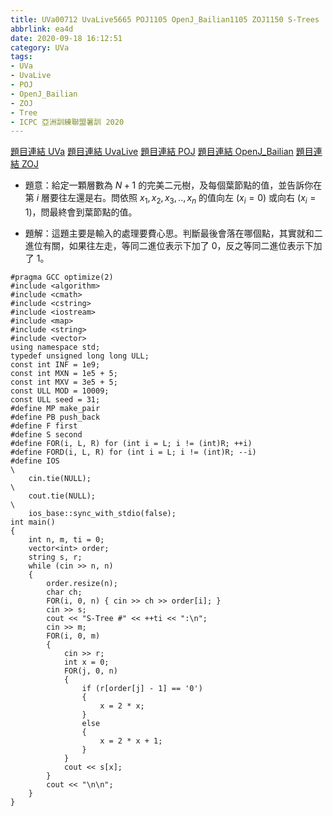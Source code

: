 ```yaml
---
title: UVa00712 UvaLive5665 POJ1105 OpenJ_Bailian1105 ZOJ1150 S-Trees
abbrlink: ea4d
date: 2020-09-18 16:12:51
category: UVa
tags:
- UVa
- UvaLive
- POJ
- OpenJ_Bailian
- ZOJ
- Tree
- ICPC 亞洲訓練聯盟暑訓 2020
---
```

[題目連結 UVa](https://onlinejudge.org/index.php?option=com_onlinejudge&Itemid=8&page=show_problem&problem=653)
[題目連結 UvaLive](https://icpcarchive.ecs.baylor.edu/index.php?option=com_onlinejudge&Itemid=8&page=show_problem&problem=3566)
[題目連結 POJ](http://poj.org/problem?id=1105)
[題目連結 OpenJ_Bailian](http://bailian.openjudge.cn/practice/1105?lang=en_US)
[題目連結 ZOJ](https://zoj.pintia.cn/problem-sets/91827364500/problems/91827364649)
* 題意：給定一顆層數為 $N+1$ 的完美二元樹，及每個葉節點的值，並告訴你在第 $i$ 層要往左還是右。問依照 $x_1,x_2,x_3,..,x_n$ 的值向左 ($x_i=0$) 或向右 ($x_i=1$)，問最終會到葉節點的值。
<!-- more -->
* 題解：這題主要是輸入的處理要費心思。判斷最後會落在哪個點，其實就和二進位有關，如果往左走，等同二進位表示下加了 $0$，反之等同二進位表示下加了 $1$。
```cpp=
#pragma GCC optimize(2)
#include <algorithm>
#include <cmath>
#include <cstring>
#include <iostream>
#include <map>
#include <string>
#include <vector>
using namespace std;
typedef unsigned long long ULL;
const int INF = 1e9;
const int MXN = 1e5 + 5;
const int MXV = 3e5 + 5;
const ULL MOD = 10009;
const ULL seed = 31;
#define MP make_pair
#define PB push_back
#define F first
#define S second
#define FOR(i, L, R) for (int i = L; i != (int)R; ++i)
#define FORD(i, L, R) for (int i = L; i != (int)R; --i)
#define IOS                                                                    \
    cin.tie(NULL);                                                             \
    cout.tie(NULL);                                                            \
    ios_base::sync_with_stdio(false);
int main()
{
    int n, m, ti = 0;
    vector<int> order;
    string s, r;
    while (cin >> n, n)
    {
        order.resize(n);
        char ch;
        FOR(i, 0, n) { cin >> ch >> order[i]; }
        cin >> s;
        cout << "S-Tree #" << ++ti << ":\n";
        cin >> m;
        FOR(i, 0, m)
        {
            cin >> r;
            int x = 0;
            FOR(j, 0, n)
            {
                if (r[order[j] - 1] == '0')
                {
                    x = 2 * x;
                }
                else
                {
                    x = 2 * x + 1;
                }
            }
            cout << s[x];
        }
        cout << "\n\n";
    }
}
```